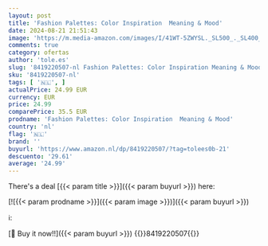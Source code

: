 ```yaml
---
layout: post
title: 'Fashion Palettes: Color Inspiration  Meaning & Mood'
date: 2024-08-21 21:51:43
image: 'https://m.media-amazon.com/images/I/41WT-5ZWYSL._SL500_._SL400_.jpg'
comments: true
category: ofertas
author: 'tole.es'
slug: '8419220507-nl Fashion Palettes: Color Inspiration Meaning & Mood'
sku: '8419220507-nl'
tags: [ '🇳🇱', ]
actualPrice: 24.99 EUR
currency: EUR
price: 24.99
comparePrice: 35.5 EUR
prodname: 'Fashion Palettes: Color Inspiration  Meaning & Mood'
country: 'nl'
flag: '🇳🇱'
brand: ''
buyurl: 'https://www.amazon.nl/dp/8419220507/?tag=tolees0b-21'
descuento: '29.61'
average: '24.99'
---
```


There's a deal [{{< param title >}}]({{< param buyurl >}})  here:

[![{{< param prodname >}}]({{< param image >}})]({{< param buyurl >}})

ℹ️:


[🛒 Buy it now!!]({{< param buyurl >}})
{{<world>}}8419220507{{</world>}}
